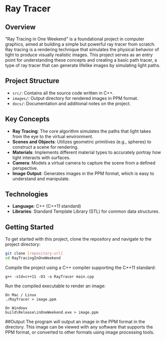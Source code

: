 # Ray Tracer

## Overview

"Ray Tracing in One Weekend" is a foundational project in computer graphics, aimed at building a simple but powerful ray tracer from scratch. Ray tracing is a rendering technique that simulates the physical behavior of light to produce visually realistic images. This project serves as an entry point for understanding these concepts and creating a basic path tracer, a type of ray tracer that can generate lifelike images by simulating light paths.

## Project Structure

- `src/`: Contains all the source code written in C++.
- `images/`: Output directory for rendered images in PPM format.
- `docs/`: Documentation and additional notes on the project.

## Key Concepts

- **Ray Tracing**: The core algorithm simulates the paths that light takes from the eye to the virtual environment.
- **Scenes and Objects**: Utilizes geometric primitives (e.g., spheres) to construct a scene for rendering.
- **Materials**: Implements different material types to accurately portray how light interacts with surfaces.
- **Camera**: Models a virtual camera to capture the scene from a defined perspective.
- **Image Output**: Generates images in the PPM format, which is easy to understand and manipulate.

## Technologies

- **Language**: C++ (C++11 standard)
- **Libraries**: Standard Template Library (STL) for common data structures.

## Getting Started

To get started with this project, clone the repository and navigate to the project directory:

```bash
git clone [repository-url]
cd RayTracingInOneWeekend
```
Compile the project using a C++ compiler supporting the C++11 standard:
```
g++ -std=c++11 -O3 -o RayTracer main.cpp
```
Run the compiled executable to render an image:
```
On Mac / Linux
./RayTracer > image.ppm

On Windows
build\Release\inOneWeekend.exe > image.ppm
```

##Output
The program will output an image in the PPM format in the directory. This image can be viewed with any software that supports the PPM format, or converted to other formats using image processing tools.
